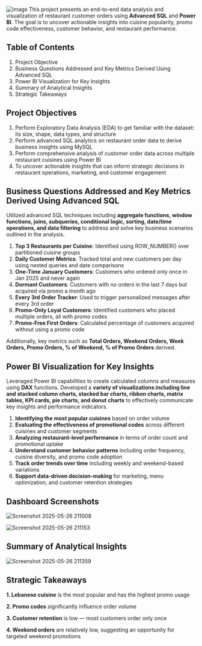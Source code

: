 ![image](https://github.com/user-attachments/assets/5e1dc4c0-a4da-437a-b5d7-155c3782e64d)
This project presents an end-to-end data analysis and visualization of restaurant customer orders using **Advanced SQL** and **Power BI**. The goal is to uncover actionable insights into cuisine popularity, promo code effectiveness, customer behavior, and restaurant performance.

## Table of Contents

1. Project Objective
2. Business Questions Addressed and Key Metrics Derived Using Advanced SQL
3. Power BI Visualization for Key Insights
4. Summary of Analytical Insights
5. Strategic Takeaways

## Project Objectives

1. Perform Exploratory Data Analysis (EDA) to get familiar with the dataset: its size, shape, data types, and structure
2. Perform advanced SQL analytics on restaurant order data to derive business insights using MySQL
3. Perform comprehensive analysis of customer order data across multiple restaurant cuisines using Power BI
4. To uncover actionable insights that can inform strategic decisions in restaurant operations, marketing, and customer engagement

## Business Questions Addressed and Key Metrics Derived Using Advanced SQL

Utilized advanced SQL techniques including **aggregate functions, window functions, joins, subqueries, conditional logic, sorting, date/time operations, and data filtering** to address and solve key business scenarios outlined in the analysis.

1. **Top 3 Restaurants per Cuisine**: Identified using ROW_NUMBER() over partitioned cuisine groups
2. **Daily Customer Metrics**: Tracked total and new customers per day using nested queries and date comparisons
3. **One-Time January Customers**: Customers who ordered only once in Jan 2025 and never again
4. **Dormant Customers**: Customers with no orders in the last 7 days but acquired via promo a month ago
5. **Every 3rd Order Tracker**: Used to trigger personalized messages after every 3rd order
6. **Promo-Only Loyal Customers**: Identified customers who placed multiple orders, all with promo codes
7. **Promo-Free First Orders**: Calculated percentage of customers acquired without using a promo code

Additionally, key metrics such as **Total Orders, Weekend Orders, Week Orders, Promo Orders, % of Weekend, % of Promo Orders** derived.

## Power BI Visualization for Key Insights

Leveraged Power BI capabilities to create calculated columns and measures using **DAX** functions. Developed a **variety of visualizations including line and stacked column charts, stacked bar charts, ribbon charts, matrix tables, KPI cards, pie charts, and donut charts** to effectively communicate key insights and performance indicators.

1. **Identifying the most popular cuisines** based on order volume
2. **Evaluating the effectiveness of promotional codes** across different cuisines and customer segments
3. **Analyzing restaurant-level performance** in terms of order count and promotional uptake
4. **Understand customer behavior patterns** including order frequency, cuisine diversity, and promo code adoption
5. **Track order trends over time** including weekly and weekend-based variations
6. **Support data-driven decision-making** for marketing, menu optimization, and customer retention strategies

## Dashboard Screenshots

   ![Screenshot 2025-05-26 211008](https://github.com/user-attachments/assets/b4fe3455-4bc7-486d-bffb-97aba7fde609)

   
   ![Screenshot 2025-05-26 211153](https://github.com/user-attachments/assets/887babda-9cbb-4a7f-a66b-de45cf42bc49)

## Summary of Analytical Insights

   ![Screenshot 2025-05-26 211359](https://github.com/user-attachments/assets/a803b10e-edd3-4ac8-b761-90fdcd768135)

## Strategic Takeaways

  **1. Lebanese cuisine** is the most popular and has the highest promo usage
  
  **2. Promo codes** significantly influence order volume
  
  **3. Customer retention** is low — most customers order only once
  
  **4. Weekend orders** are relatively low, suggesting an opportunity for targeted weekend promotions
        
